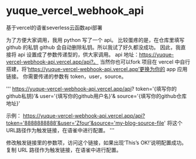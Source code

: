 # yuque_vercel_webhook_api
基于vercel的语雀severless云函数api部署

为了方便大家调用，我用 python 写了一个 api。
比较蛋疼的是，在仓库里填写 github 的私钥 github 会自动删除私钥。所以我试了好久都没成功。
因此，我直接将 api 设置成了参数传递型的，供大家调用。
api 地址：https://yuque-vercel-webhook-api.vercel.app/api?。
当然你也可以fork 项目在 vercel 中自行搭建，将‘https://yuque-vercel-webhook-api.vercel.app’更换为你的 app 应用链接。
你需要传递的参数有 token，user，source。

'''
https://yuque-vercel-webhook-api.vercel.app/api?
token='{填写你的github私钥}'&
user='{填写你的github用户名}'&
source='{填写你的github仓库地址}'

示例：
https://yuque-vercel-webhook-api.vercel.app/api?token='8888888888'&user='Zfour'&source='my-blog-source-file'
将这个URL路径作为触发链接，在语雀中进行配置。
'''

修改触发链接里的参数项，访问这个链接，如果出现‘This’s OK!’说明配置成功。
复制 URL 路径作为触发链接，在语雀中进行配置。
